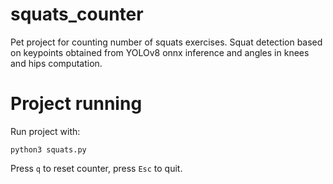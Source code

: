 # squats_counter

Pet project for counting number of squats exercises. Squat detection based on keypoints obtained from YOLOv8 onnx inference and angles in knees and hips computation.

# Project running

Run project with:

`python3 squats.py`

Press `q` to reset counter, press `Esc` to quit.